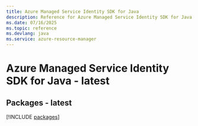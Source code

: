 ```yaml
---
title: Azure Managed Service Identity SDK for Java
description: Reference for Azure Managed Service Identity SDK for Java
ms.date: 07/16/2025
ms.topic: reference
ms.devlang: java
ms.service: azure-resource-manager
---
```

# Azure Managed Service Identity SDK for Java - latest
## Packages - latest
[!INCLUDE [packages](managed-service-identity-index.md)]